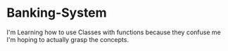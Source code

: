 # Banking-System
I'm Learning how to use Classes with functions because they confuse me I'm hoping to actually grasp the concepts.
